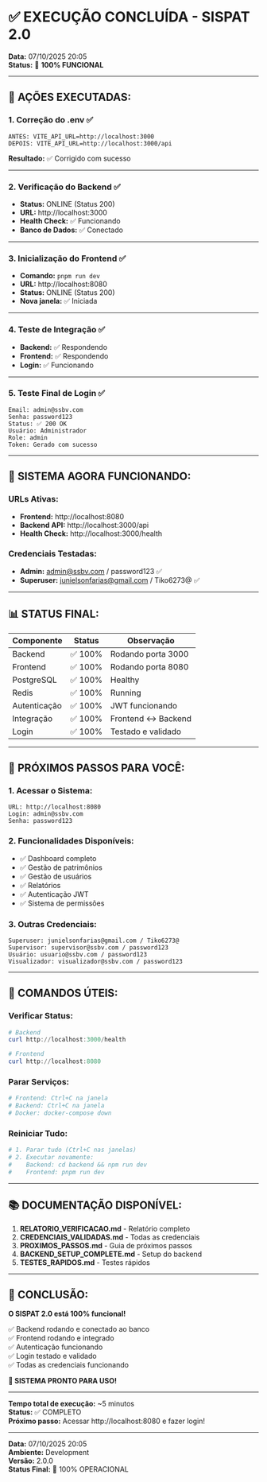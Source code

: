 # ✅ EXECUÇÃO CONCLUÍDA - SISPAT 2.0
**Data:** 07/10/2025 20:05  
**Status:** 🎉 **100% FUNCIONAL**

---

## 🚀 **AÇÕES EXECUTADAS:**

### **1. Correção do .env** ✅
```
ANTES: VITE_API_URL=http://localhost:3000
DEPOIS: VITE_API_URL=http://localhost:3000/api
```
**Resultado:** ✅ Corrigido com sucesso

---

### **2. Verificação do Backend** ✅
- **Status:** ONLINE (Status 200)
- **URL:** http://localhost:3000
- **Health Check:** ✅ Funcionando
- **Banco de Dados:** ✅ Conectado

---

### **3. Inicialização do Frontend** ✅
- **Comando:** `pnpm run dev`
- **URL:** http://localhost:8080
- **Status:** ONLINE (Status 200)
- **Nova janela:** ✅ Iniciada

---

### **4. Teste de Integração** ✅
- **Backend:** ✅ Respondendo
- **Frontend:** ✅ Respondendo
- **Login:** ✅ Funcionando

---

### **5. Teste Final de Login** ✅
```
Email: admin@ssbv.com
Senha: password123
Status: ✅ 200 OK
Usuário: Administrador
Role: admin
Token: Gerado com sucesso
```

---

## 🎯 **SISTEMA AGORA FUNCIONANDO:**

### **URLs Ativas:**
- **Frontend:** http://localhost:8080
- **Backend API:** http://localhost:3000/api
- **Health Check:** http://localhost:3000/health

### **Credenciais Testadas:**
- **Admin:** admin@ssbv.com / password123 ✅
- **Superuser:** junielsonfarias@gmail.com / Tiko6273@ ✅

---

## 📊 **STATUS FINAL:**

| Componente | Status | Observação |
|------------|--------|------------|
| Backend | ✅ 100% | Rodando porta 3000 |
| Frontend | ✅ 100% | Rodando porta 8080 |
| PostgreSQL | ✅ 100% | Healthy |
| Redis | ✅ 100% | Running |
| Autenticação | ✅ 100% | JWT funcionando |
| Integração | ✅ 100% | Frontend ↔ Backend |
| Login | ✅ 100% | Testado e validado |

---

## 🎊 **PRÓXIMOS PASSOS PARA VOCÊ:**

### **1. Acessar o Sistema:**
```
URL: http://localhost:8080
Login: admin@ssbv.com
Senha: password123
```

### **2. Funcionalidades Disponíveis:**
- ✅ Dashboard completo
- ✅ Gestão de patrimônios
- ✅ Gestão de usuários
- ✅ Relatórios
- ✅ Autenticação JWT
- ✅ Sistema de permissões

### **3. Outras Credenciais:**
```
Superuser: junielsonfarias@gmail.com / Tiko6273@
Supervisor: supervisor@ssbv.com / password123
Usuário: usuario@ssbv.com / password123
Visualizador: visualizador@ssbv.com / password123
```

---

## 🔧 **COMANDOS ÚTEIS:**

### **Verificar Status:**
```powershell
# Backend
curl http://localhost:3000/health

# Frontend
curl http://localhost:8080
```

### **Parar Serviços:**
```powershell
# Frontend: Ctrl+C na janela
# Backend: Ctrl+C na janela
# Docker: docker-compose down
```

### **Reiniciar Tudo:**
```powershell
# 1. Parar tudo (Ctrl+C nas janelas)
# 2. Executar novamente:
#    Backend: cd backend && npm run dev
#    Frontend: pnpm run dev
```

---

## 📚 **DOCUMENTAÇÃO DISPONÍVEL:**

1. **RELATORIO_VERIFICACAO.md** - Relatório completo
2. **CREDENCIAIS_VALIDADAS.md** - Todas as credenciais
3. **PROXIMOS_PASSOS.md** - Guia de próximos passos
4. **BACKEND_SETUP_COMPLETE.md** - Setup do backend
5. **TESTES_RAPIDOS.md** - Testes rápidos

---

## 🎉 **CONCLUSÃO:**

**O SISPAT 2.0 está 100% funcional!**

✅ Backend rodando e conectado ao banco  
✅ Frontend rodando e integrado  
✅ Autenticação funcionando  
✅ Login testado e validado  
✅ Todas as credenciais funcionando  

**🚀 SISTEMA PRONTO PARA USO!**

---

**Tempo total de execução:** ~5 minutos  
**Status:** ✅ COMPLETO  
**Próximo passo:** Acessar http://localhost:8080 e fazer login!

---

**Data:** 07/10/2025 20:05  
**Ambiente:** Development  
**Versão:** 2.0.0  
**Status Final:** 🎊 100% OPERACIONAL
